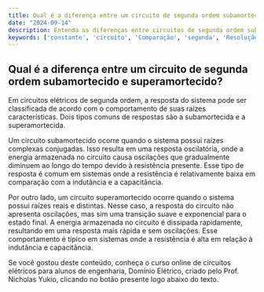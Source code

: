 ```yaml
---
title: Qual é a diferença entre um circuito de segunda ordem subamortecido e superamortecido?
date: "2024-09-14"
description: Entenda as diferenças entre circuitos de segunda ordem subamortecidos e superamortecidos.
keywords: ['constante', 'circuito', 'Comparação', 'segunda', 'Resolução', 'final', 'super-amortecido']
---
```


## Qual é a diferença entre um circuito de segunda ordem subamortecido e superamortecido?

Em circuitos elétricos de segunda ordem, a resposta do sistema pode ser classificada de acordo com o comportamento de suas raízes características. Dois tipos comuns de respostas são a subamortecida e a superamortecida.

Um circuito subamortecido ocorre quando o sistema possui raízes complexas conjugadas. Isso resulta em uma resposta oscilatória, onde a energia armazenada no circuito causa oscilações que gradualmente diminuem ao longo do tempo devido à resistência presente. Esse tipo de resposta é comum em sistemas onde a resistência é relativamente baixa em comparação com a indutância e a capacitância.

Por outro lado, um circuito superamortecido ocorre quando o sistema possui raízes reais e distintas. Nesse caso, a resposta do circuito não apresenta oscilações, mas sim uma transição suave e exponencial para o estado final. A energia armazenada no circuito é dissipada rapidamente, resultando em uma resposta mais rápida e sem oscilações. Esse comportamento é típico em sistemas onde a resistência é alta em relação à indutância e capacitância.

Se você gostou deste conteúdo, conheça o curso online de circuitos elétricos para alunos de engenharia, Domínio Elétrico, criado pelo Prof. Nicholas Yukio, clicando no botão presente logo abaixo do texto.